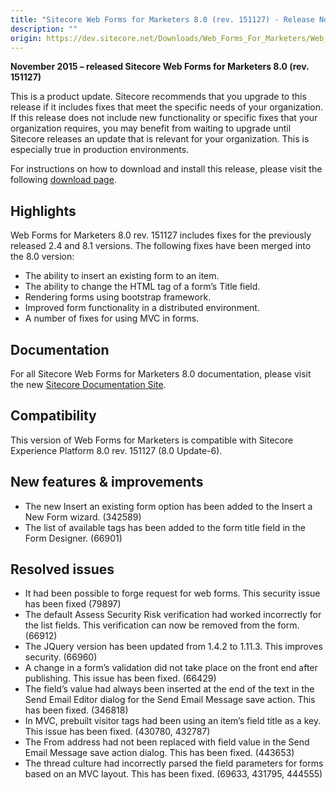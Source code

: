 ```yaml
---
title: "Sitecore Web Forms for Marketers 8.0 (rev. 151127) - Release Notes"
description: ""
origin: https://dev.sitecore.net/Downloads/Web_Forms_For_Marketers/Web_Forms_for_Marketers_80/Web_Forms_for_Marketers_80_Update_6/Release_Notes
---
```


**November 2015 – released Sitecore Web Forms for Marketers 8.0 (rev. 151127)**

This is a product update. Sitecore recommends that you upgrade to this release if it includes fixes that meet the specific needs of your organization. If this release does not include new functionality or specific fixes that your organization requires, you may benefit from waiting to upgrade until Sitecore releases an update that is relevant for your organization. This is especially true in production environments.

For instructions on how to download and install this release, please visit the following [download page](/downloads/Web_Forms_For_Marketers/Web_Forms_for_Marketers_80/Web_Forms_for_Marketers_80_Update_6).

## Highlights

Web Forms for Marketers 8.0 rev. 151127 includes fixes for the previously released 2.4 and 8.1 versions. The following fixes have been merged into the 8.0 version:

-   The ability to insert an existing form to an item.
-   The ability to change the HTML tag of a form’s Title field.
-   Rendering forms using bootstrap framework.
-   Improved form functionality in a distributed environment.
-   A number of fixes for using MVC in forms.

## Documentation

For all Sitecore Web Forms for Marketers 8.0 documentation, please visit the new [Sitecore Documentation Site](https://doc.sitecore.net/web_forms_for_marketers/80).

## Compatibility

This version of Web Forms for Marketers is compatible with Sitecore Experience Platform 8.0 rev. 151127 (8.0 Update-6).

## New features & improvements

-   The new Insert an existing form option has been added to the Insert a New Form wizard. (342589)
-   The list of available tags has been added to the form title field in the Form Designer. (66901)

## Resolved issues

-   It had been possible to forge request for web forms. This security issue has been fixed (79897)
-   The default Assess Security Risk verification had worked incorrectly for the list fields. This verification can now be removed from the form. (66912)
-   The JQuery version has been updated from 1.4.2 to 1.11.3. This improves security. (66960)
-   A change in a form’s validation did not take place on the front end after publishing. This issue has been fixed. (66429)
-   The field’s value had always been inserted at the end of the text in the Send Email Editor dialog for the Send Email Message save action. This has been fixed. (346818)
-   In MVC, prebuilt visitor tags had been using an item’s field title as a key. This issue has been fixed. (430780, 432787)
-   The From address had not been replaced with field value in the Send Email Message save action dialog. This has been fixed. (443653)
-   The thread culture had incorrectly parsed the field parameters for forms based on an MVC layout. This has been fixed. (69633, 431795, 444555)